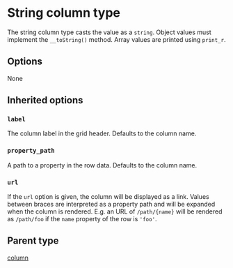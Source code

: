 String column type
==================

The string column type casts the value as a `string`. Object values must implement the `__toString()` method.
Array values are printed using `print_r`.

## Options

None

## Inherited options

### `label`

The column label in the grid header. Defaults to the column name.

### `property_path`

A path to a property in the row data. Defaults to the column name.

### `url`

If the `url` option is given, the column will be displayed as a link. Values between braces are interpreted
as a property path and will be expanded when the column is rendered. E.g. an URL of `/path/{name}` will
be rendered as `/path/foo` if the `name` property of the row is `'foo'`.

## Parent type

[column](column.md)
